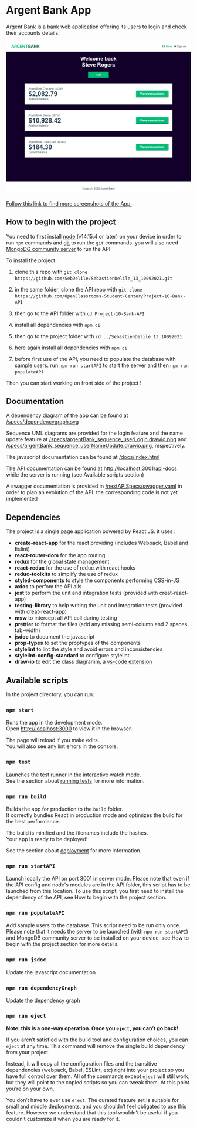 # Argent Bank App

Argent Bank is a bank web application offering its users to login and check their accounts details.

![app preview - homepage](/specs/screenshot-ProfilePage.png)

[Follow this link to find more screenshots of the App.](/specs)

## How to begin with the project

You need to first install [node](https://nodejs.org/en/) (v14.15.4 or later) on your device in order to run `npm` commands and [git](https://git-scm.com/) to run the `git` commands. you will also need [MongoDG community server](https://www.mongodb.com/try/download/community) to run the API 

To install the project :

1. clone this repo with `git clone https://github.com/SebDelile/SebastienDelile_13_10092021.git`

2. in the same folder, clone the API repo with `git clone https://github.com/OpenClassrooms-Student-Center/Project-10-Bank-API`

3. then go to the API folder with `cd Project-10-Bank-API`

4. install all dependencies with `npm ci`

5. then go to the project folder with `cd ../SebastienDelile_13_10092021`

6. here again install all dependencies with `npm ci`

7. before first use of the API, you need to populate the database with sample users. run `npm run startAPI` to start the server and then `npm run populateAPI`

Then you can start working on front side of the project !

## Documentation

A dependency diagram of the app can be found at [/specs/dependencygraph.svg](/specs/dependencygraph.svg)

Sequence UML diagrams are provided for the login feature and the name update feature at [/specs/argentBank_sequence_userLogin.drawio.png](/specs/argentBank_sequence_userLogin.drawio.png) and [/specs/argentBank_sequence_userNameUpdate.drawio.png](/specs/argentBank_sequence_userNameUpdate.drawio.png), respectively.

The javascript documentation can be found at [/docs/index.html](/docs/index.html)

The API documentation can be found at [http://localhost:3001/api-docs](http://localhost:3001/api-docs) while the server is running (see Available scripts section)

A swagger documentation is provided in [/nextAPISpecs/swagger.yaml](/nextAPISpecs/swagger.yaml) in order to plan an evolution of the API. the corresponding code is not yet implemented

## Dependencies

The project is a single page application powered by React JS. it uses :

- **create-react-app** for the react providing (includes Webpack, Babel and Eslint)
- **react-router-dom** for the app routing
- **redux** for the global state management
- **react-redux** for the use of reduc with react hooks
- **reduc-toolkits** to simplify the use of redux
- **styled-components** to style the components performing CSS-in-JS
- **axios** to perfom the API alls
- **jest** to perform the unit and integration tests (provided with creat-react-app)
- **testing-library** to help writing the unit and integration tests (provided with creat-react-app)
- **msw** to intercept all API call during testing
- **prettier** to format the files (add any missing semi-column and 2 spaces tab-width)
- **jsdoc** to document the javascript
- **prop-types** to set the proptypes of the components
- **stylelint** to lint the style and avoid errors and inconsistencies
- **stylelint-config-standard** to configure stylelint
- **draw-io** to edit the class diagramm, a [vs-code extension](https://marketplace.visualstudio.com/items?itemName=hediet.vscode-drawio)


## Available scripts

In the project directory, you can run:

### `npm start`

Runs the app in the development mode.\
Open [http://localhost:3000](http://localhost:3000) to view it in the browser.

The page will reload if you make edits.\
You will also see any lint errors in the console.

### `npm test`

Launches the test runner in the interactive watch mode.\
See the section about [running tests](https://facebook.github.io/create-react-app/docs/running-tests) for more information.

### `npm run build`

Builds the app for production to the `build` folder.\
It correctly bundles React in production mode and optimizes the build for the best performance.

The build is minified and the filenames include the hashes.\
Your app is ready to be deployed!

See the section about [deployment](https://facebook.github.io/create-react-app/docs/deployment) for more information.

### `npm run startAPI`

Launch locally the API on port 3001 in server mode. Please note that even if the API config and node's modules are in the API folder, this script has to be launched from this location.
To use this script, you first need to install the dependency of the API, see How to begin with the project section.

### `npm run populateAPI`

Add sample users to the database. This script need to be run only once. Please note that it needs the server to be launched (with `npm run startAPI`) and MongoDB community server to be installed on your device, see How to begin with the project section for more details.

### `npm run jsdoc`

Update the javascript documentation

### `npm run dependencyGraph`

Update the dependency graph

### `npm run eject`

**Note: this is a one-way operation. Once you `eject`, you can’t go back!**

If you aren’t satisfied with the build tool and configuration choices, you can `eject` at any time. This command will remove the single build dependency from your project.

Instead, it will copy all the configuration files and the transitive dependencies (webpack, Babel, ESLint, etc) right into your project so you have full control over them. All of the commands except `eject` will still work, but they will point to the copied scripts so you can tweak them. At this point you’re on your own.

You don’t have to ever use `eject`. The curated feature set is suitable for small and middle deployments, and you shouldn’t feel obligated to use this feature. However we understand that this tool wouldn’t be useful if you couldn’t customize it when you are ready for it.